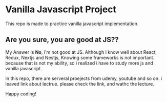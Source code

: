 # Vanilla Javascript Project

This repo is made to practice vanilla javascript implementation. 

## Are you sure, you are good at JS??

My Answer is **No**, i'm not good at JS. Although I know well about React, Redux, Nextjs and Nestjs, Knowing some frameworks is not important. because that is not my ability, so i realized i have to study more js and vanilla javascript.  

In this repo, there are serveral proejects from udemy, youtube and so on. i leaved link about lectrue. please check the link, and wathc the lecture.

Happy coding!